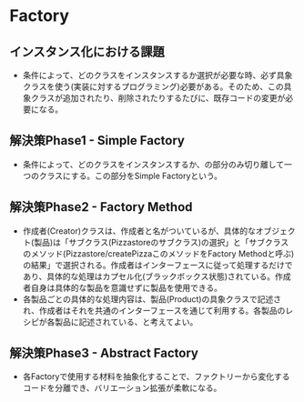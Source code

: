 # Factory
## インスタンス化における課題
- 条件によって、どのクラスをインスタンスするか選択が必要な時、必ず具象クラスを使う(実装に対するプログラミング)必要がある。そのため、この具象クラスが追加されたり、削除されたりするたびに、既存コードの変更が必要になる。

## 解決策Phase1 - Simple Factory
- 条件によって、どのクラスをインスタンスするか、の部分のみ切り離して一つのクラスにする。この部分をSimple Factoryという。

## 解決策Phase2 - Factory Method
- 作成者(Creator)クラスは、作成者と名がついているが、具体的なオブジェクト(製品)は「サブクラス(Pizzastoreのサブクラス)の選択」と「サブクラスのメソッド(Pizzastore/createPizzaこのメソッドをFactory Methodと呼ぶ)の結果」で選択される。作成者はインターフェースに従って処理するだけであり、具体的な処理はカプセル化(ブラックボックス状態)されている。作成者自身は具体的な製品を意識せずに製品を使用できる。
- 各製品ごとの具体的な処理内容は、製品(Product)の具象クラスで記述され、作成者はそれを共通のインターフェースを通じて利用する。各製品のレシピが各製品に記述されている、と考えてよい。

## 解決策Phase3 - Abstract Factory
- 各Factoryで使用する材料を抽象化することで、ファクトリーから変化するコードを分離でき、バリエーション拡張が柔軟になる。